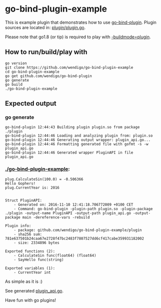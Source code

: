 # go-bind-plugin-example

This is example plugin that demonstrates how to use [go-bind-plugin](https://github.com/wendigo/go-bind-plugin). Plugin sources are located in: [plugin/plugin.go](https://github.com/wendigo/go-bind-plugin-example/blob/master/plugin/plugin.go).

Please note that go1.8 (or tip) is required to play with [-buildmode=plugin](https://tip.golang.org/pkg/plugin).

## How to run/build/play with

```
go version
git clone https://github.com/wendigo/go-bind-plugin-example
cd go-bind-plugin-example
go get github.com/wendigo/go-bind-plugin
go generate
go build
./go-bind-plugin-example
```

## Expected output

### go generate
```
go-bind-plugin 12:44:43 Building plugin plugin.so from package ./plugin
go-bind-plugin 12:44:46 Loading and analyzing plugin from: plugin.so
go-bind-plugin 12:44:46 Generating output wrapper: plugin_api.go...
go-bind-plugin 12:44:46 Formatting generated file with gofmt -s -w plugin_api.go
go-bind-plugin 12:44:46 Generated wrapper PluginAPI in file plugin_api.go
```

### [./go-bind-plugin-example](https://github.com/wendigo/go-bind-plugin-example/blob/master/main.go):
```
plug.CalculateSin(100.0) = -0.506366
Hello Gophers!
plug.CurrentYear is: 2016


Struct PluginAPI:
	- Generated on: 2016-11-10 12:41:18.706772009 +0100 CET
	- Command: go-bind-plugin -plugin-path plugin.so -plugin-package ./plugin -output-name PluginAPI -output-path plugin_api.go -output-package main -dereference-vars -rebuild

Plugin info:
	- package: github.com/wendigo/go-bind-plugin-example/plugin
	- sha256 sum: 781e637501b24caa67e2728f47bc2483f7807527dd6cf417cabe359931182002
	- size: 2334896 bytes

Exported functions (2):
	- CalculateSin func(float64) (float64)
	- SayHello func(string)

Exported variables (1):
	- CurrentYear int
```

As simple as it is :)

See generated [plugin_api.go](https://github.com/wendigo/go-bind-plugin-example/blob/master/plugin_api.go).

Have fun with go plugins!
